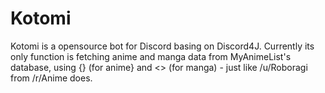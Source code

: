 # Kotomi

Kotomi is a opensource bot for Discord basing on Discord4J. Currently its only function is fetching anime and manga data from MyAnimeList's database, using {} (for anime} and <> (for manga) - just like /u/Roboragi from /r/Anime does.
